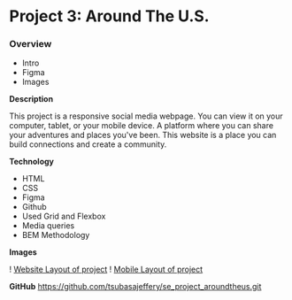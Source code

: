 # Project 3: Around The U.S.

### Overview

- Intro
- Figma
- Images

**Description**

This project is a responsive social media webpage. You can view it on your computer, tablet, or your mobile device. A platform where you can share your adventures and places you've been. This website is a place you can build connections and create a community.

**Technology**

- HTML
- CSS
- Figma
- Github
- Used Grid and Flexbox
- Media queries
- BEM Methodology

**Images**

! [Website Layout of project](./images/Website-Layout.png)
! [Mobile Layout of project](./images/Mobile-Layout.png)

**GitHub**
https://github.com/tsubasajeffery/se_project_aroundtheus.git
